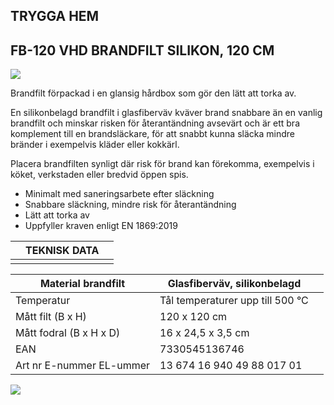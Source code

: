 ## **TRYGGA HEM**

## **FB-120 VHD** BRANDFILT SILIKON, 120 CM

![](_page_0_Picture_2.jpeg)

Brandfilt förpackad i en glansig hårdbox som gör den lätt att torka av.

En silikonbelagd brandfilt i glasfiberväv kväver brand snabbare än en vanlig brandfilt och minskar risken för återantändning avsevärt och är ett bra komplement till en brandsläckare, för att snabbt kunna släcka mindre bränder i exempelvis kläder eller kokkärl.

Placera brandfilten synligt där risk för brand kan förekomma, exempelvis i köket, verkstaden eller bredvid öppen spis.

- Minimalt med saneringsarbete efter släckning
- Snabbare släckning, mindre risk för återantändning
- Lätt att torka av
- Uppfyller kraven enligt EN 1869:2019

|  | TEKNISK DATA |  |
|--|--------------|--|
|  |              |  |

| Material brandfilt           | Glasfiberväv, silikonbelagd      |  |
|------------------------------|----------------------------------|--|
| Temperatur                   | Tål temperaturer upp till 500 °C |  |
| Mått filt (B x H)            | 120 x 120 cm                     |  |
| Mått fodral (B x H x D)      | 16 x 24,5 x 3,5 cm               |  |
| EAN                          | 7330545136746                    |  |
| Art nr   E-nummer   EL-ummer | 13 674   16 940 49   88 017 01   |  |

![](_page_0_Picture_12.jpeg)